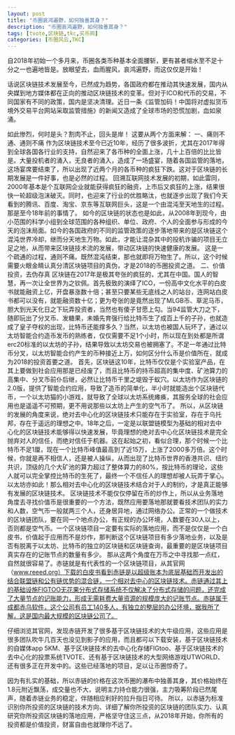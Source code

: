 ```yaml
---
layout: post
title: "币圈哀鸿遍野，如何独善其身？"
description: "币圈哀鸿遍野，如何独善其身？"
tags: [tvote,区块链,tkc,买币网]
categories: [币圈风云,TKC]
---
```


自2018年初始一个多月来，币圈各类币种基本全面腰斩，更有甚者缩水至不足十分之一也遍地皆是。放眼望去，血雨腥风，哀鸿遍野，而这仅仅是开始！

话说区块链技术发展至今，已然成为趋势，各国政府都在推动其快速发展，国内从央媒到地方媒体都在正向的推动区块链技术的变革。但对于ICO和代币的交易，不同国家有不同的政策，国内是坚决清理。近日一条《监管加码！中国将对虚拟货币境外交易平台网站采取监管措施》的新闻又造成了全球市场的恐慌加剧，血如泉涌。

如此惨烈，何时是头？割肉不止，回头是岸！
这要从两个方面来解：
一、痛则不通、通则不痛
作为区块链技术至今已近10年，经历了很多波折，尤其在2017年得到全球各国各行业的支持，自然迎来了各币种的全面上涨，几十上百倍的比比皆是。大量投机者的涌入，无良者的涌入，造成了一场盛宴，随着各国监管的落地，这场宴席要结束了，所以出现了近两个月的各币种的疯狂下跌。这对于区块链的长期发展是一件好事，也是必然的过程。
回溯互联网技术发展的初期，如此雷同，2000年基本是个互联网企业就能获得疯狂的融资，上市后又疯狂的上涨，结果很快一轮超级泡沫破灭。同时，也迎来了行业的优胜略汰，也就逐步出现了我们今天看到的腾讯、百度、淘宝、京东等互联网巨头，这是一个由混沌至天地生的过程。那是至今18年前的事情了。
如今的区块链的状态也是如此，从2008年到现今，由小范围的科学小组到全球范围的各种组织、单位、政府、个人的全面参与形成的今天的泡沫局面。如今的各国政府的不同的监管政策的逐步落地带来的是区块链这个混沌世界冷却，继而分天地生万物。如此，才能让混杂其中的投机诈骗的项目无立足之地，从而带来区块链技术流的发展，带动区块链的快速健康的发展。
这是一个疏通的过程，通则不痛。既然混沌结束，那也就即将万物生了。所以，这个时候需要火眼金睛认真分清区块链项目的真伪，才是2018的币圈投资之道。
二、价值投资，去伪存真
区块链在2017年是极其夸张的疯狂的，尤其在中国。国人的智慧，再一次让全世界为之钦佩。首先极致的演绎了ICO，一份高中文化水平的白皮书就能融资上亿，开盘暴涨数十倍；甚至只要某些无底线之人的站台，连网站白皮书都可以没有，就能融资数十亿；更为夸张的是竟然出现了MLGB币、草泥马币，胆大到光天化日之下玩弄投资者，当然也有傻子甘愿上勾。当94监管大刀之下，随即玩出了分叉币、发糖果，未婚先育强行给比特币生了成百上千的子孙，也就造成了皇子夺权的出现，比特币还能撑多久？当然，以太坊也被国人玩坏了，通过以太坊智能合约造币发币的熟练者，仅仅需要不足1个小时，所以现在到处都是所谓erc20标准的以太坊的子孙，结果导致以太坊交易也被拥塞了。不足一年通过比特币分叉，以太坊智能合约产生的币种接近上万，如何区分什么币是价值所在，就成为2018的投资首要之道。
首先，区块链这10年，比特币仅仅是个实验室产品，在其上要做到社会应用那是已经废了，而且比特币的持币超高的集中度、矿池算力的高集中、分叉币前仆后继，必然让比特币千里之堤毁于蚁穴。以太坊作为区块链的2.0版，提供了智能合约应用，导致了造币的简单化，半小时就能造出个区块链代币，一个以太坊猫的小游戏，就导致了全球以太坊系统瘫痪，其服务全球的社会应用也是遥遥不可预期，更不用说那些以太坊上产生的空气币了。
所以，从区块链的发展的角度来说，绝对去中心化的区块链技术只能存在于实验室，存在于乌托邦，存在于遥远的理想之中。18年之后，一定是以联盟链模型为基础的相对去中心化的区块链技术能够得以快速发展，毕竟理想的绝对去中心化区块链技术是完全抛弃对人的信任，而绝对信任于机器。这在起始之初，看似合理，那个时候一个比特币不足1厘，现在一个比特币峰值最高到了近15万，上涨了2000多万倍。这个时候，你就是再不相信人，还是被人操纵，从而出现了比特币世界的香港共识、纽约共识，顶级的几个大矿池的算力超过了整体算力的80%，按比特币的理论，这些人就可以完全掌控比特币的生死了，最终一个不信任人的理想却被人玩弄于掌心。以太坊亦如此！那么相对去中心化的区块链技术结合对于人的制约，才是真正能够有发展的区块链技术。
区块链技术不能仅仅停留在币的炒作上，所以从业务落地角度去寻找价值币是很重要的一个方法，既然应用要落地那就要看技术团队的实力和人数，空气币一般就两三个人，还身居异地，通过网络办公。正常的一个做技术的区块链团队，要在同一个地点办公，有正规的办公环境，人数要在30人以上，否则都是空气币。一个区块链项目一定要有实际的落地应用，而不是仅仅是一个白皮书，价值起于应用而不是炒作，那判断这个区块链项目有多少落地业务，以及是否有脱离于以太坊、比特币的独立的区块链和区块链查询，最重要的是区块链项目真实存在的记账节点的数量有多少。
那从这两个角度在万币之中寻找那一点红，自然就很容易了。赤链就是有代表性的一个区块链项目，从其官网（www.reeed.org）下载的白皮书看到赤链是以超级账本为底层基础而开发出的结合联盟链和公有链优势的混合链，一个相对去中心的区块链技术。赤链通过其上的基础设施FIGTOO无花果分布式存储系统不仅解决了分布式存储的问题，还完成了大量节点的记账能力，形成无需耗费大量资源的规模庞大的记账节点。赤链属于成都赤乌软件，这个公司有员工140多人，有独立的整层的办公环境，据我所了解，这是国内最大规模的区块链公司了。

仔细浏览其官网，发现赤链开发了很多基于区块链技术的大牛级应用，这些应用是很多团队吹牛几百天也没见到影子的应用，而且都可以下载安装，基于区块链技术的自媒体app 5KM、基于区块链技术的去中心化存储FIGtoo、基于区块链技术的去中心化的投票系统TVOTE、还有基于区块链技术的大型网络游戏UTWORLD、还有很多正在开发中的。这些已经落地的项目，足以让币圈惊奇了。


因为有扎实的基础，所以赤链的价格在这次币圈的瀑布中独善其身，其价格始终在1.8元附近飘荡，成交量也不大，说明主力持仓能力很强，主力吸筹阶段已然尾声，随着赤链业务的稳定，伴随相应利好的拉升指日可待。
所以，以赤链为标准识别你所投资的区块链的技术方向、详细了解你所投资的区块链的团队实力、认真研究你所投资区块链的落地应用，严格坚守住这三点，从2018年开始，你所有的投资都是价值投资，财富自由也就理你不远了。
